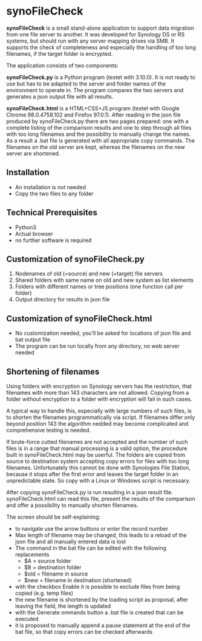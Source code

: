 
synoFileCheck
=============

**synoFileCheck** is a small stand-alone application to support data migration from one file server to another. It was developed for Synology DS or RS systems, but should run with any server mapping drives via SMB. It supports the check of completeness and especially the handling of too long filenames, if the target folder is encrypted.

The application consists of two components:

**synoFileCheck.py** is a Python program (testet with 3.10.0). It is not ready to use but has to be adapted to the server and folder names of the environment to operate in. The program compares the two servers and generates a json output file with all results.

**synoFileCheck.html** is a HTML+CSS+JS program (testet with Google Chrome 98.0.4758.102 and Firefox 97.0.1). After reading in the json file produced by synoFileCheck.py there are two pages prepared: one with a complete listing of the comparison results and one to step through all files with too long filenames and the possibility to manually change the names. As a result a .bat file is generated with all appropriate copy commands. The filenames on the old server are kept, whereas the filenames on the new server are shortened.

## Installation
* An installation is not needed
* Copy the two files to any folder

## Technical Prerequisites
* Python3
* Actual browser
* no further software is required

## Customization of synoFileCheck.py
1. Nodenames of old (=source) and new (=target) file servers
2. Shared folders with same name on old and new system as list elements
3. Folders with different names or tree positions (one function call per folder)
4. Output directory for results in json file

## Customization of synoFileCheck.html
* No customization needed, you'll be asked for locations of json file and bat output file
* The program can be run locally from any directory, no web server needed

## Shortening of filenames
Using folders with encryption on Synology servers has the restriction, that filenames with more than 143 characters are not allowed. Copying from a folder without encryption to a folder with encryption will fail in such cases.

A typical way to handle this, especially with large numbers of such files, is to shorten the filenames programmatically via script. If filenames differ only beyond position 143 the algorithm nedded may become complicated and comprehensive testing is needed.

If brute-force cutted filenames are not accepted and the number of such files is in a range that manual processing is a valid option, the procedure built in synoFileCheck.html may be userful. The folders are copied from source to destination system accepting copy errors for files with too long filenames. Unfortunately this cannot be done with Synologies File Station, because it stops after the first error and leaves the target folder in an unpredictable state. So copy with a Linux or Windows script is necessary.

After copying synoFileCheck.py is run resulting in a json result file. synoFileCheck.html can read this file, present the results of the comparison and offer a possibility to manually shorten filenames.

The screen should be self-explaining:
* to navigate use the arrow buttons or enter the record number
* Max length of filename may be changed, this leads to a reload of the json file and all manually entered data is lost
* The command in the bat file can be edited with the following replacements
    - $A = source folder
	- $B = destination folder
	- $old = filename in source
	- $new = filename in destination (shortened)
* with the checkbox Enable it is possible to exclude files from being copied (e.g. temp files)
* the new filename is shortened by the loading script as proposal, after leaving the field, the length is updated
* with the Generate ommands button a .bat file is created that can be executed
* it is proposed to manually append a pause statement at the end of the bat file, so that copy errors can be checked afterwards

